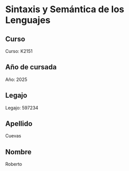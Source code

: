 # Sintaxis y Semántica de los Lenguajes

## Curso
Curso: K2151

## Año de cursada
Año: 2025  

## Legajo
Legajo: 597234

## Apellido
Cuevas

## Nombre
Roberto
